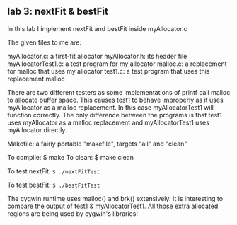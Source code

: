 ## lab 3: nextFit & bestFit ##


In this lab I implement nextFit and bestFit inside myAllocator.c   

The given files to me are: 

myAllocator.c: a first-fit allocator
myAllocator.h: its header file
myAllocatorTest1.c: a test program for my allocator 
malloc.c: a replacement for malloc that uses my allocator
test1.c: a test program that uses this replacement malloc

There are two different testers as some implementations of printf
call malloc to allocate buffer space. This causes test1 to behave
improperly as it uses myAllocator as a malloc replacement. In this
case myAllocatorTest1 will function correctly. The only difference
between the programs is that test1 uses myAllocator as a malloc
replacement and myAllocatorTest1 uses myAllocator directly.

Makefile: a fairly portable "makefile", targets "all" and "clean"

To compile: 
 $ make 
To clean:
 $ make clean
 
To test nextFit:
``` $ ./nextFitTest ```

To test bestFit:
``` $ ./bestFitTest ```

The cygwin runtime uses malloc() and brk() extensively.  It is
interesting to compare the output of test1 & myAllocatorTest1.  All
those extra allocated regions are being used by cygwin's libraries!

